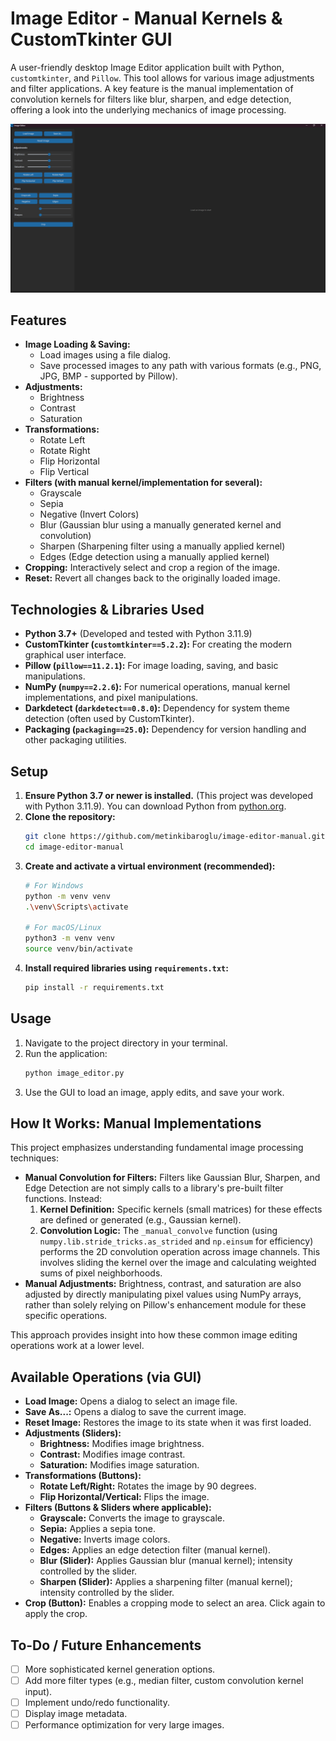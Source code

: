 # Image Editor - Manual Kernels & CustomTkinter GUI

A user-friendly desktop Image Editor application built with Python, `customtkinter`, and `Pillow`. This tool allows for various image adjustments and filter applications. A key feature is the manual implementation of convolution kernels for filters like blur, sharpen, and edge detection, offering a look into the underlying mechanics of image processing.

![Overall Application GUI](images/interface.png)

## Features

*   **Image Loading & Saving:**
    *   Load images using a file dialog.
    *   Save processed images to any path with various formats (e.g., PNG, JPG, BMP - supported by Pillow).
*   **Adjustments:**
    *   Brightness
    *   Contrast
    *   Saturation
*   **Transformations:**
    *   Rotate Left
    *   Rotate Right
    *   Flip Horizontal
    *   Flip Vertical
*   **Filters (with manual kernel/implementation for several):**
    *   Grayscale
    *   Sepia
    *   Negative (Invert Colors)
    *   Blur (Gaussian blur using a manually generated kernel and convolution)
    *   Sharpen (Sharpening filter using a manually applied kernel)
    *   Edges (Edge detection using a manually applied kernel)
*   **Cropping:** Interactively select and crop a region of the image.
*   **Reset:** Revert all changes back to the originally loaded image.

## Technologies & Libraries Used

*   **Python 3.7+** (Developed and tested with Python 3.11.9)
*   **CustomTkinter (`customtkinter==5.2.2`):** For creating the modern graphical user interface.
*   **Pillow (`pillow==11.2.1`):** For image loading, saving, and basic manipulations.
*   **NumPy (`numpy==2.2.6`):** For numerical operations, manual kernel implementations, and pixel manipulations.
*   **Darkdetect (`darkdetect==0.8.0`):** Dependency for system theme detection (often used by CustomTkinter).
*   **Packaging (`packaging==25.0`):** Dependency for version handling and other packaging utilities.

## Setup

1.  **Ensure Python 3.7 or newer is installed.** (This project was developed with Python 3.11.9).
    You can download Python from [python.org](https://www.python.org/).
2.  **Clone the repository:**
    ```bash
    git clone https://github.com/metinkibaroglu/image-editor-manual.git
    cd image-editor-manual
    ```
3.  **Create and activate a virtual environment (recommended):**
    ```bash
    # For Windows
    python -m venv venv
    .\venv\Scripts\activate
    
    # For macOS/Linux
    python3 -m venv venv
    source venv/bin/activate
    ```
4.  **Install required libraries using `requirements.txt`:**
    ```bash
    pip install -r requirements.txt
    ```

## Usage

1.  Navigate to the project directory in your terminal.
2.  Run the application:
    ```bash
    python image_editor.py
    ```
3.  Use the GUI to load an image, apply edits, and save your work.

## How It Works: Manual Implementations

This project emphasizes understanding fundamental image processing techniques:

*   **Manual Convolution for Filters:** Filters like Gaussian Blur, Sharpen, and Edge Detection are not simply calls to a library's pre-built filter functions. Instead:
    1.  **Kernel Definition:** Specific kernels (small matrices) for these effects are defined or generated (e.g., Gaussian kernel).
    2.  **Convolution Logic:** The `_manual_convolve` function (using `numpy.lib.stride_tricks.as_strided` and `np.einsum` for efficiency) performs the 2D convolution operation across image channels. This involves sliding the kernel over the image and calculating weighted sums of pixel neighborhoods.
*   **Manual Adjustments:** Brightness, contrast, and saturation are also adjusted by directly manipulating pixel values using NumPy arrays, rather than solely relying on Pillow's enhancement module for these specific operations.

This approach provides insight into how these common image editing operations work at a lower level.

## Available Operations (via GUI)

*   **Load Image:** Opens a dialog to select an image file.
*   **Save As...:** Opens a dialog to save the current image.
*   **Reset Image:** Restores the image to its state when it was first loaded.
*   **Adjustments (Sliders):**
    *   **Brightness:** Modifies image brightness.
    *   **Contrast:** Modifies image contrast.
    *   **Saturation:** Modifies image saturation.
*   **Transformations (Buttons):**
    *   **Rotate Left/Right:** Rotates the image by 90 degrees.
    *   **Flip Horizontal/Vertical:** Flips the image.
*   **Filters (Buttons & Sliders where applicable):**
    *   **Grayscale:** Converts the image to grayscale.
    *   **Sepia:** Applies a sepia tone.
    *   **Negative:** Inverts image colors.
    *   **Edges:** Applies an edge detection filter (manual kernel).
    *   **Blur (Slider):** Applies Gaussian blur (manual kernel); intensity controlled by the slider.
    *   **Sharpen (Slider):** Applies a sharpening filter (manual kernel); intensity controlled by the slider.
*   **Crop (Button):** Enables a cropping mode to select an area. Click again to apply the crop.

## To-Do / Future Enhancements

*   [ ] More sophisticated kernel generation options.
*   [ ] Add more filter types (e.g., median filter, custom convolution kernel input).
*   [ ] Implement undo/redo functionality.
*   [ ] Display image metadata.
*   [ ] Performance optimization for very large images.
